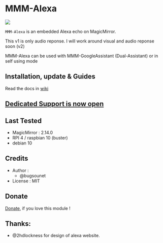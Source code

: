 # MMM-Alexa

![](https://raw.githubusercontent.com/bugsounet/MMM-Alexa/master/resources/Alexa.png)

`MMM-Alexa` is an embedded Alexa echo on MagicMirror.

This v1 is only audio reponse.
I will work around visual and audio reponse soon (v2)

MMM-Alexa can be used with MMM-GoogleAssistant (Dual-Assistant) or in self using mode

## Installation, update & Guides
Read the docs in [wiki](http://wiki.bugsounet.fr/MMM-Alexa)<br>

## [Dedicated Support is now open](http://forum.bugsounet.fr)

## Last Tested
- MagicMirror : 2.14.0
- RPI 4 / raspbian 10 (buster)
- debian 10

## Credits
- Author :
  - @bugsounet
- License : MIT

## Donate
 [Donate](https://www.paypal.com/cgi-bin/webscr?cmd=_s-xclick&hosted_button_id=TTHRH94Y4KL36&source=url), if you love this module !

## Thanks:
 * @2hdlockness for design of alexa website.
